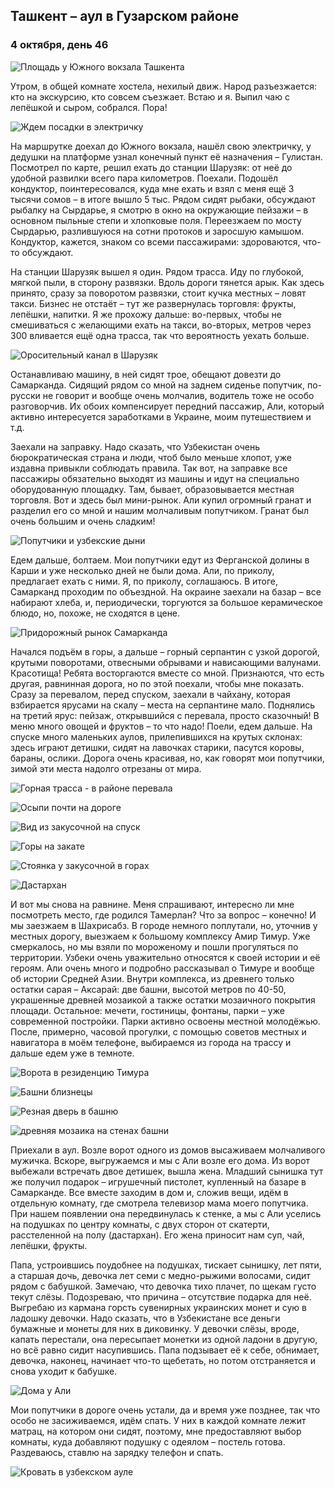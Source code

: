 ## Ташкент – аул в Гузарском районе

### 4 октября, день 46

![Площадь у Южного вокзала Ташкента](../images/IMG_20181004_082309.jpg)

Утром, в общей комнате хостела, нехилый движ. Народ разъезжается: кто на экскурсию, кто совсем съезжает. Встаю и я. Выпил чаю с лепёшкой и сыром, собрался. Пора!

![Ждем посадки в электричку](../images/IMG_20181004_085315.jpg)

На маршрутке доехал до Южного вокзала, нашёл свою электричку, у дедушки на платформе узнал конечный пункт её назначения – Гулистан. Посмотрел по карте, решил ехать до станции Шарузяк: от неё до удобной развилки всего пара километров. Поехали. Подошёл кондуктор, поинтересовался, куда мне ехать и взял с меня ещё 3 тысячи сомов – в итоге вышло 5 тыс. Рядом сидят рыбаки, обсуждают рыбалку на Сырдарье, я смотрю в окно на окружающие пейзажи – в основном пыльные степи и хлопковые поля. Переезжаем по мосту Сырдарью, разлившуюся на сотни протоков и заросшую камышом. Кондуктор, кажется, знаком со всеми пассажирами: здороваются, что-то обсуждают.

На станции Шарузяк вышел я один. Рядом трасса. Иду по глубокой, мягкой пыли, в сторону развязки. Вдоль дороги тянется арык. Как здесь принято, сразу за поворотом развязки, стоит кучка местных – ловят такси. Бизнес не отстаёт – тут же развернулась торговля: фрукты, лепёшки, напитки. Я же прохожу дальше: во-первых, чтобы не смешиваться с желающими ехать на такси, во-вторых, метров через 300 вливается ещё одна трасса, так что вероятность уехать больше.

![Оросительный канал в Шарузяк](../images/IMG_20181004_114218.jpg)

Останавливаю машину, в ней сидят трое, обещают довезти до Самарканда. Сидящий рядом со мной на заднем сиденье попутчик, по-русски не говорит и вообще очень молчалив, водитель тоже не особо разговорчив. Их обоих компенсирует передний пассажир, Али, который активно интересуется заработками в Украине, моим путешествием и т.д.

Заехали на заправку. Надо сказать, что Узбекистан очень бюрократическая страна и люди, чтоб было меньше хлопот, уже издавна привыкли соблюдать правила. Так вот, на заправке все пассажиры обязательно выходят из машины и идут на специально оборудованную площадку. Там, бывает, образовывается местная торговля. Вот и здесь был мини-рынок. Али купил огромный гранат и разделил его со мной и нашим молчаливым попутчиком. Гранат был очень большим и очень сладким!

![Попутчики и узбекские дыни](../images/IMG_20181004_133745.jpg)

Едем дальше, болтаем. Мои попутчики едут из Ферганской долины в Карши и уже несколько дней не были дома. Али, по приколу, предлагает ехать с ними. Я, по приколу, соглашаюсь. В итоге, Самарканд проходим по объездной. На окраине заехали на базар – все набирают хлеба, и, периодически, торгуются за большое керамическое блюдо, но, похоже, не сходятся в цене.

![Придорожный рынок Самарканда](../images/IMG_20181004_154929.jpg)

Начался подъём в горы, а дальше – горный серпантин с узкой дорогой, крутыми поворотами, отвесными обрывами и нависающими валунами. Красотища! Ребята восторгаются вместе со мной. Признаются, что есть другая, равнинная дорога, но по этой поехали, чтобы мне показать. Сразу за перевалом, перед спуском, заехали в чайхану, которая взбирается ярусами на скалу – места на серпантине мало. Поднялись на третий ярус: пейзаж, открывшийся с перевала, просто сказочный! В меню много овощей и фруктов – то что надо! Поели, едем дальше. На спуске много маленьких аулов, прилепившихся на крутых склонах: здесь играют детишки, сидят на лавочках старики, пасутся коровы, бараны, ослики. Дорога очень красивая, но, как говорят мои попутчики, зимой эти места надолго отрезаны от мира.

![Горная трасса - в районе перевала](../images/IMG_20181004_170802.jpg)

![Осыпи почти на дороге](../images/IMG_20181004_171414.jpg)

![Вид из закусочной на спуск](../images/IMG_20181004_174636.jpg)

![Горы на закате](../images/IMG_20181004_174815.jpg)

![Стоянка у закусочной в горах](../images/IMG_20181004_174856.jpg)

![Дастархан](../images/IMG_20181004_175022.jpg)

И вот мы снова на равнине. Меня спрашивают, интересно ли мне посмотреть место, где родился Тамерлан? Что за вопрос – конечно! И мы заезжаем в Шахрисабз. В городе немного поплутали, но, уточнив у местных дорогу, выезжаем к большому комплексу Амир Тимур. Уже смеркалось, но мы взяли по мороженому и пошли прогуляться по территории. Узбеки очень уважительно относятся к своей истории и её героям. Али очень много и подробно рассказывал о Тимуре и вообще об истории Средней Азии. Внутри комплекса, из древнего только остатки сарая – Аксарай: две башни, высотой метров по 40-50, украшенные древней мозаикой а также остатки мозаичного покрытия площади. Остальное: мечети, гостиницы, фонтаны, парки – уже современной постройки. Парки активно освоены местной молодёжью. После, примерно, часовой прогулки, с помощью советов местных и навигатора в моём телефоне, выбираемся из города на трассу и дальше едем уже в темноте.

![Ворота в резиденцию Тимура](../images/IMG_20181004_184341.jpg)

![Башни близнецы](../images/IMG_20181004_190812.jpg)

![Резная дверь в башню](../images/IMG_20181004_191147.jpg)

![древняя мозаика на стенах башни](../images/IMG_20181004_191333.jpg)

Приехали в аул. Возле ворот одного из домов высаживаем молчаливого мужичка. Вскоре, выгружаемся и мы с Али возле его дома. Из ворот выбежали встречать двое детишек, вышла жена. Младший сынишка тут же получил подарок – игрушечный пистолет, купленный на базаре в Самарканде. Все вместе заходим в дом и, сложив вещи, идём в отдельную комнату, где смотрела телевизор мама моего попутчика. При нашем появлении она передвинулась к стенке, а мы с Али уселись на подушках по центру комнаты, с двух сторон от скатерти, расстеленной на полу (дастархан). Его жена приносит нам суп, чай, лепёшки, фрукты.

Папа, устроившись поудобнее на подушках, тискает сынишку, лет пяти, а старшая дочь, девочка лет семи с медно-рыжими волосами, сидит рядом с бабушкой. Замечаю, что девочка тихо плачет, по щекам густо текут слёзы. Подозреваю, что причина – отсутствие подарка для неё. Выгребаю из кармана горсть сувенирных украинских монет и сую в ладошку девочки. Надо сказать, что в Узбекистане все деньги бумажные и монеты для них в диковинку. У девочки слёзы, вроде, капать перестали, она пересыпает монетки из одной ладони в другую, но всё равно сидит насупившись. Папа подзывает её к себе, обнимает, девочка, наконец, начинает что-то щебетать, но потом отстраняется и снова уходит к бабушке.

![Дома у Али](../images/IMG_20181004_212521.jpg)

Мои попутчики в дороге очень устали, да и время уже позднее, так что особо не засиживаемся, идём спать. У них в каждой комнате лежит матрац, на котором они сидят, поэтому, мне предоставляют выбор комнаты, куда добавляют подушку с одеялом – постель готова. Раздеваюсь, ставлю на зарядку телефон и спать.

![Кровать в узбекском ауле](../images/IMG_20181004_221510.jpg)